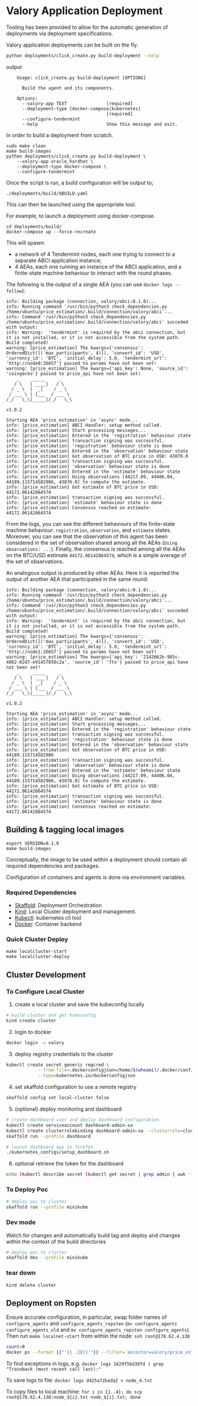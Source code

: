 # Valory Application Deployment

Tooling has been provided to allow for the automatic generation of deployments via deployment specifications.

Valory application deployments can be built on the fly.


```bash
python deployments/click_create.py build-deployment --help
```
output 
```
    Usage: click_create.py build-deployment [OPTIONS]
    
      Build the agent and its components.
    
    Options:
      --valory-app TEXT               [required]
      --deployment-type [docker-compose|kubernetes]
                                      [required]
      --configure-tendermint
      --help                          Show this message and exit.

```

In order to build a deployment from scratch.

    sudo make clean
    make build-images
    python deployments/click_create.py build-deployment \
        --valory-app oracle_hardhat \
        --deployment-type docker-compose \
        --configure-tendermint

Once the script is run, a build configuration will be output to;

    ./deployments/build/$BUILD.yaml

This can then be launched using the appropriate tool.

For example, to launch a deployment using docker-compose.
    
    cd deployments/build/
    docker-compose up --force-recreate

This will spawn:

- a network of 4 Tendermint nodes, each one trying to connect to
  a separate ABCI application instance;
- 4 AEAs, each one running an instance of the ABCI application,
  and a finite-state machine behaviour to interact with
  the round phases.

The following is the output of a single AEA (you can use `docker logs --follow`):
```
info: Building package (connection, valory/abci:0.1.0)...
info: Running command '/usr/bin/python3 check_dependencies.py /home/ubuntu/price_estimation/.build/connection/valory/abci'...
info: Command '/usr/bin/python3 check_dependencies.py /home/ubuntu/price_estimation/.build/connection/valory/abci' succeded with output:
info: Warning:  'tendermint' is required by the abci connection, but it is not installed, or it is not accessible from the system path.
Build completed!
warning: [price_estimation] The kwargs={'consensus': OrderedDict([('max_participants', 4)]), 'convert_id': 'USD', 'currency_id': 'BTC', 'initial_delay': 5.0, 'tendermint_url': 'http://node0:26657'} passed to params have not been set!
warning: [price_estimation] The kwargs={'api_key': None, 'source_id': 'coingecko'} passed to price_api have not been set!
    _     _____     _
   / \   | ____|   / \
  / _ \  |  _|    / _ \
 / ___ \ | |___  / ___ \
/_/   \_\|_____|/_/   \_\

v1.0.2

Starting AEA 'price_estimation' in 'async' mode...
info: [price_estimation] ABCI Handler: setup method called.
info: [price_estimation] Start processing messages...
info: [price_estimation] Entered in the 'registration' behaviour state
info: [price_estimation] transaction signing was successful.
info: [price_estimation] 'registration' behaviour state is done
info: [price_estimation] Entered in the 'observation' behaviour state
info: [price_estimation] Got observation of BTC price in USD: 43876.0
info: [price_estimation] transaction signing was successful.
info: [price_estimation] 'observation' behaviour state is done
info: [price_estimation] Entered in the 'estimate' behaviour state
info: [price_estimation] Using observations [44217.09, 44406.04, 44189.115714582986, 43876.0] to compute the estimate.
info: [price_estimation] Got estimate of BTC price in USD: 44172.06142864574
info: [price_estimation] transaction signing was successful.
info: [price_estimation] 'estimate' behaviour state is done
info: [price_estimation] Consensus reached on estimate: 44172.06142864574
```

From the logs, you can see the different behaviours of the
finite-state machine behaviour: `registration`, `observation`,
and `estimate` states. Moreover,
you can see that the observation of this agent
has been considered in the set of observation shared
among all the AEAs (`Using observations: ...`).
Finally, the consensus is reached among all the AEAs
on the BTC/USD estimate `44172.06142864574`,
which is a simple average of the set of observations.

An analogous output is produced by other AEAs.
Here it is reported the output of another AEA
that participated in the same round:

```
info: Building package (connection, valory/abci:0.1.0)...
info: Running command '/usr/bin/python3 check_dependencies.py /home/ubuntu/price_estimation/.build/connection/valory/abci'...
info: Command '/usr/bin/python3 check_dependencies.py /home/ubuntu/price_estimation/.build/connection/valory/abci' succeded with output:
info: Warning:  'tendermint' is required by the abci connection, but it is not installed, or it is not accessible from the system path.
Build completed!
warning: [price_estimation] The kwargs={'consensus': OrderedDict([('max_participants', 4)]), 'convert_id': 'USD', 'currency_id': 'BTC', 'initial_delay': 5.0, 'tendermint_url': 'http://node1:26657'} passed to params have not been set!
warning: [price_estimation] The kwargs={'api_key': '2142662b-985c-4862-82d7-e91457850c2a', 'source_id': 'ftx'} passed to price_api have not been set!
    _     _____     _
   / \   | ____|   / \
  / _ \  |  _|    / _ \
 / ___ \ | |___  / ___ \
/_/   \_\|_____|/_/   \_\

v1.0.2

Starting AEA 'price_estimation' in 'async' mode...
info: [price_estimation] ABCI Handler: setup method called.
info: [price_estimation] Start processing messages...
info: [price_estimation] Entered in the 'registration' behaviour state
info: [price_estimation] transaction signing was successful.
info: [price_estimation] 'registration' behaviour state is done
info: [price_estimation] Entered in the 'observation' behaviour state
info: [price_estimation] Got observation of BTC price in USD: 44189.115714582986
info: [price_estimation] transaction signing was successful.
info: [price_estimation] 'observation' behaviour state is done
info: [price_estimation] Entered in the 'estimate' behaviour state
info: [price_estimation] Using observations [44217.09, 44406.04, 44189.115714582986, 43876.0] to compute the estimate.
info: [price_estimation] Got estimate of BTC price in USD: 44172.06142864574
info: [price_estimation] transaction signing was successful.
info: [price_estimation] 'estimate' behaviour state is done
info: [price_estimation] Consensus reached on estimate: 44172.06142864574
```

 
## Building & tagging local images

    export VERSION=0.1.0
    make build-images


Conceptually, the image to be used within a deployment should contain all required dependencies and packages.

Configuration of containers and agents is done via environment variables.

### Required Dependencies

- [Skaffold](https://skaffold.dev/docs/install/): Deployment Orchestration
- [Kind](https://kind.sigs.k8s.io/docs/user/quick-start/#installation): Local Cluster deployment and management.
- [Kubectl](https://kubernetes.io/docs/tasks/tools/): kubernetes cli tool
- [Docker](https://docs.docker.com/get-docker/): Container backend

### Quick Cluster Deploy
```
make localcluster-start
make localcluster-deploy
```

## Cluster Development

### To Configure Local Cluster

1. create a local cluster and save the kubeconfig locally
```bash
# build cluster and get kubeconfig
kind create cluster
```
2. login to docker
```bash
docker login -u valory
```
3. deploy registry credentials to the cluster
```bash
kubectl create secret generic regcred \
            --from-file=.dockerconfigjson=/home/$(whoami)/.docker/config.json \
            --type=kubernetes.io/dockerconfigjson
```
4. set skaffold configuration to use a remote registry
```bash
skaffold config set local-cluster false
```
5. (optional) deploy monitoring and dashboard
```bash
# create dashboard user and deploy dashboard configuration
kubectl create serviceaccount dashboard-admin-sa
kubectl create clusterrolebinding dashboard-admin-sa --clusterrole=cluster-admin --serviceaccount=default:dashboard-admin-sa
skaffold run --profile dashboard

# launch dashboard app in firefox
./kubernetes_configs/setup_dashboard.sh
```
6. optional retrieve the token for the dashboard
```bash
echo (kubectl describe secret (kubectl get secret | grep admin | awk '{print $1}') | grep token: | awk '{print $2}')
```


### To Deploy Poc

```bash
# deploy poc to cluster
skaffold run --profile minikube
```

### Dev mode
Watch for changes and automatically build tag and deploy and changes within the context of the build directories

```bash
# deploy poc to cluster
skaffold dev --profile minikube
```

### tear down
```
kind delete cluster
```


## Deployment on Ropsten

Ensure accurate configuration, in particular, swap folder names of `configure_agents` and `configure_agents_ropsten` (`mv configure_agents configure_agents_old` and `mv configure_agents_ropsten configure_agents`). Then run `make localnet-start` from within the node: `ssh root@178.62.4.138`

```bash
count=0
docker ps --format {{"'{{ .ID}}'"}} --filter='ancestor=valory/price_estimation:0.1.0' | while read -r line ; do docker logs "$line" > node_${count}.txt; (( count++ )); done
```

To find exceptions in logs, e.g. `docker logs 1629f5bd397d | grep "Traceback (most recent call last):"`

To save logs to file: `docker logs d425a72bada2 > node_4.txt`

To copy files to local machine: `for i in {1..4}; do scp root@178.62.4.138:node_${i}.txt node_${i}.txt; done`


